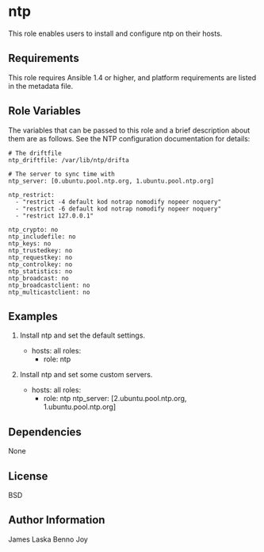 ntp
===

This role enables users to install and configure ntp on their hosts.

Requirements
------------

This role requires Ansible 1.4 or higher, and platform requirements are listed
in the metadata file.

Role Variables
--------------

The variables that can be passed to this role and a brief description about
them are as follows. See the NTP configuration documentation for details:

	# The driftfile
	ntp_driftfile: /var/lib/ntp/drifta

	# The server to sync time with
	ntp_server: [0.ubuntu.pool.ntp.org, 1.ubuntu.pool.ntp.org]

	ntp_restrict:                                                           
	  - "restrict -4 default kod notrap nomodify nopeer noquery"
	  - "restrict -6 default kod notrap nomodify nopeer noquery"
	  - "restrict 127.0.0.1"

	ntp_crypto: no
	ntp_includefile: no
	ntp_keys: no
	ntp_trustedkey: no
	ntp_requestkey: no
	ntp_controlkey: no
	ntp_statistics: no
	ntp_broadcast: no
	ntp_broadcastclient: no
	ntp_multicastclient: no

Examples
--------

1) Install ntp and set the default settings.

	- hosts: all
	  roles:
	    - role: ntp

2) Install ntp and set some custom servers.

	- hosts: all
	  roles:
	    - role: ntp
	      ntp_server: [2.ubuntu.pool.ntp.org, 1.ubuntu.pool.ntp.org]

Dependencies
------------

None

License
-------

BSD

Author Information
------------------

James Laska
Benno Joy

